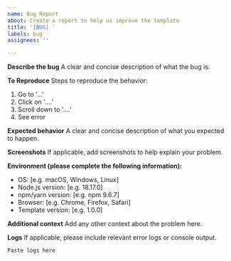 ```yaml
---
name: Bug Report
about: Create a report to help us improve the template
title: '[BUG] '
labels: bug
assignees: ''

---
```


**Describe the bug**
A clear and concise description of what the bug is.

**To Reproduce**
Steps to reproduce the behavior:
1. Go to '...'
2. Click on '....'
3. Scroll down to '....'
4. See error

**Expected behavior**
A clear and concise description of what you expected to happen.

**Screenshots**
If applicable, add screenshots to help explain your problem.

**Environment (please complete the following information):**
 - OS: [e.g. macOS, Windows, Linux]
 - Node.js version: [e.g. 18.17.0]
 - npm/yarn version: [e.g. npm 9.6.7]
 - Browser: [e.g. Chrome, Firefox, Safari]
 - Template version: [e.g. 1.0.0]

**Additional context**
Add any other context about the problem here.

**Logs**
If applicable, please include relevant error logs or console output.

```
Paste logs here
```